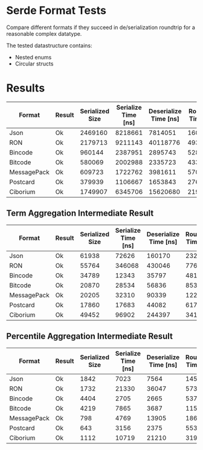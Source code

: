 
# Serde Format Tests

Compare different formats if they succeed in de/serialization roundtrip for a reasonable complex datatype.

The tested datastructure contains:
- Nested enums
- Circular structs

# Results

| Format      | Result | Serialized Size | Serialize Time [ns] | Deserialize Time [ns] | Roundtrip Time [ns] |
|-------------|--------|-----------------|---------------------|-----------------------|---------------------|
| Json        | Ok     | 2469160         | 8218661             | 7814051               | 16032712            |
| RON         | Ok     | 2179713         | 9211143             | 40118776              | 49329919            |
| Bincode     | Ok     | 960144          | 2387951             | 2895743               | 5283694             |
| Bitcode     | Ok     | 580069          | 2002988             | 2335723               | 4338711             |
| MessagePack | Ok     | 609723          | 1722762             | 3981611               | 5704373             |
| Postcard    | Ok     | 379939          | 1106667             | 1653843               | 2760510             |
| Ciborium    | Ok     | 1749907         | 6345706             | 15620680              | 21966386            |


## Term Aggregation Intermediate Result

| Format      | Result | Serialized Size | Serialize Time [ns] | Deserialize Time [ns] | Roundtrip Time [ns] |
|-------------|--------|-----------------|---------------------|-----------------------|---------------------|
| Json        | Ok     | 61938           | 72626               | 160170                | 232796              |
| RON         | Ok     | 55764           | 346068              | 430046                | 776114              |
| Bincode     | Ok     | 34789           | 12343               | 35797                 | 48140               |
| Bitcode     | Ok     | 20870           | 28534               | 56836                 | 85370               |
| MessagePack | Ok     | 20205           | 32310               | 90339                 | 122649              |
| Postcard    | Ok     | 17860           | 17683               | 44082                 | 61765               |
| Ciborium    | Ok     | 49452           | 96902               | 244397                | 341299              |

## Percentile Aggregation Intermediate Result

| Format      | Result | Serialized Size | Serialize Time [ns] | Deserialize Time [ns] | Roundtrip Time [ns] |
|-------------|--------|-----------------|---------------------|-----------------------|---------------------|
| Json        | Ok     | 1842            | 7023                | 7564                  | 14587               |
| RON         | Ok     | 1732            | 21330               | 36047                 | 57377               |
| Bincode     | Ok     | 4404            | 2705                | 2665                  | 5370                |
| Bitcode     | Ok     | 4219            | 7865                | 3687                  | 11552               |
| MessagePack | Ok     | 798             | 4769                | 13905                 | 18674               |
| Postcard    | Ok     | 643             | 3156                | 2375                  | 5531                |
| Ciborium    | Ok     | 1112            | 10719               | 21210                 | 31929               |
